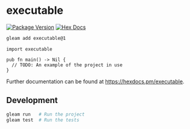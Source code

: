 # executable

[![Package Version](https://img.shields.io/hexpm/v/executable)](https://hex.pm/packages/executable)
[![Hex Docs](https://img.shields.io/badge/hex-docs-ffaff3)](https://hexdocs.pm/executable/)

```sh
gleam add executable@1
```
```gleam
import executable

pub fn main() -> Nil {
  // TODO: An example of the project in use
}
```

Further documentation can be found at <https://hexdocs.pm/executable>.

## Development

```sh
gleam run   # Run the project
gleam test  # Run the tests
```
